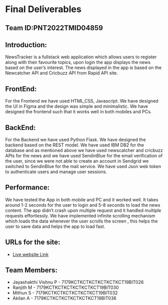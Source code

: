 # Final Deliverables
## Team ID:PNT2022TMID04859

## Introduction:
NewsTracker is a fullstack web application which allows users to register along with their favourite topics, upon login the app displays the news based on the user’s interest. The news displayed in the app is based on the Newcatcher API and Cricbuzz API from Rapid API site.

## FrontEnd:
For the Frontend we have used HTML,CSS, Javascript. We have designed the UI in Figma and the design was simple and minimalistic. We have designed the frontend such that it works well in both mobiles and PCs.

## BackEnd:
For the Backend we have used Python Flask. We have designed the backend based on the REST model. We have used IBM DB2 for the database and as mentioned above we have used newscatcher and cricbuzz APIs for the news and we have used SendinBlue for the email verification of the user, since we were not able to create an account in Sendgrid we switched to SendinBlue for the mail service. We have used Json web token to authenticate users and manage user sessions.

## Performance:
We have tested the App in both mobile and PC and it worked well. It takes around 1-2 seconds for the user to login and 5-8 seconds to load the news content. The app didn’t crash upon multiple request and it handled multiple requests effortlessly. We have implemented infinite scrolling mechanism which loads the data whenever the user scrolls the screen , this helps the user to save data and helps the app to load fast.

## URLs for the site:
- [Live website Link](http://159.122.183.93:31965)

## Team Members:
- Jayashakthi Vishnu P - 7179KCTKCTKCTKCTKCTKCT19BIT026
- Ranjith M - 7179KCTKCTKCTKCTKCTKCT19BIT030
- Mithun S - 7179KCTKCTKCTKCTKCTKCT19BIT032
- Akilan A - 7179KCTKCTKCTKCTKCTKCT19BIT036
